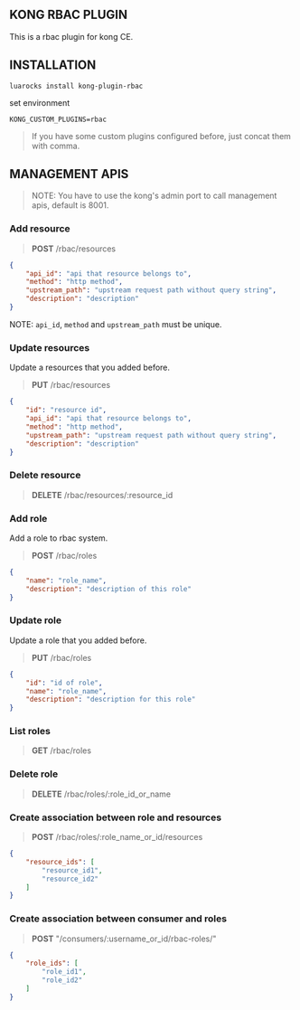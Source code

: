 ## KONG RBAC PLUGIN

This is a rbac plugin for kong CE.

## INSTALLATION

```
luarocks install kong-plugin-rbac
```

set environment
```
KONG_CUSTOM_PLUGINS=rbac
```

> If you have some custom plugins configured before, just concat them with comma.

## MANAGEMENT APIS

> NOTE: You have to use the kong's admin port to call management apis, default is 8001.


### Add resource

> **POST** /rbac/resources

```json
{
	"api_id": "api that resource belongs to",
	"method": "http method",
	"upstream_path": "upstream request path without query string",
	"description": "description"
}
```
NOTE: `api_id`, `method` and `upstream_path` must be unique.

### Update resources

Update a resources that you added before.

> **PUT** /rbac/resources

```json
{
	"id": "resource id",
	"api_id": "api that resource belongs to",
	"method": "http method",
	"upstream_path": "upstream request path without query string",
	"description": "description"
}
```
### Delete resource

> **DELETE** /rbac/resources/:resource_id

### Add role

Add a role to rbac system.

> **POST** /rbac/roles

```json
{
	"name": "role_name",
	"description": "description of this role"
}
```

### Update role

Update a role that you added before.

> **PUT** /rbac/roles
```json
{
	"id": "id of role",
	"name": "role_name",
	"description": "description for this role"
}
```

### List roles

> **GET** /rbac/roles

### Delete role

> **DELETE** /rbac/roles/:role_id_or_name

### Create  association between role and resources

> **POST** /rbac/roles/:role_name_or_id/resources
```json
{
	"resource_ids": [
		"resource_id1",
		"resource_id2"
	]
}
```

### Create  association between consumer and roles 

> **POST** "/consumers/:username_or_id/rbac-roles/"
```json
{
	"role_ids": [
		"role_id1",
		"role_id2"
	]
}
```
